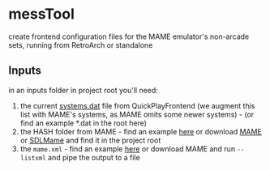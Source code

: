 # messTool
create frontend configuration files for the MAME emulator's non-arcade sets, running from RetroArch or standalone

## Inputs

in an inputs folder in project root you'll need:
1. the current [systems.dat](https://github.com/tonywoode/quickPlay/blob/master/src/Defaults%20Resource/systems.dat) file from QuickPlayFrontend (we augment this list with MAME's systems, as MAME omits some newer systems) - (or find an example *.dat in the root here)
2. the HASH folder from MAME - find an example [here](https://github.com/tonywoode/messTool/files/1125796/hash.zip) or download [MAME](http://mamedev.org/release.html) or [SDLMame](http://sdlmame.lngn.net/) and find it in the project root
3. the `mame.xml` - find an example [here](https://github.com/tonywoode/messTool/files/1125797/mame.xml.zip) or download MAME and run `--listxml` and pipe the output to a file
